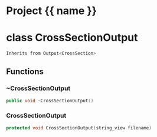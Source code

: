 <script setup>
import {useRoute} from 'vitepress'
const {path} = useRoute()
const tokens = path.split('/')
const words = tokens[2].split('-');
for (let i = 0; i < words.length; i++) {
    words[i] = words[i].charAt(0).toUpperCase() + words[i].slice(1);
    words[i] = words[i].replace('geode', 'Geode')
}
const name = words.join('-');
</script>
# Project {{ name }}

# class CrossSectionOutput


```cpp
Inherits from Output<CrossSection>
```



## Functions

### ~CrossSectionOutput

```cpp
public void ~CrossSectionOutput()
```


### CrossSectionOutput

```cpp
protected void CrossSectionOutput(string_view filename)
```




